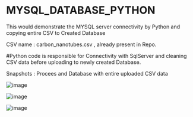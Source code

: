 # MYSQL_DATABASE_PYTHON
This would demonstrate the MYSQL server connectivity by Python and  copying entire CSV to Created Database

CSV name : carbon_nanotubes.csv , already present in Repo.

#Python code is responsible for Connectivity with SqlServer and cleaning CSV data before uploading to newly created Database.

Snapshots : Procees and Database with entire uploaded CSV data

![image](https://user-images.githubusercontent.com/45527020/119063331-74f15b00-b9f6-11eb-9bb9-4e13d63cc2bb.png)

![image](https://user-images.githubusercontent.com/45527020/119063375-918d9300-b9f6-11eb-941c-57847297a5a1.png)

![image](https://user-images.githubusercontent.com/45527020/119063396-a23e0900-b9f6-11eb-82f9-c753e344cea1.png)
